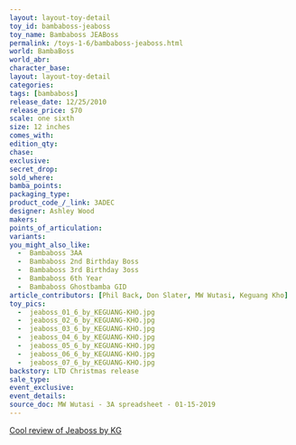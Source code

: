 ```yaml
---
layout: layout-toy-detail 
toy_id: bambaboss-jeaboss
toy_name: Bambaboss JEABoss
permalink: /toys-1-6/bambaboss-jeaboss.html
world: BambaBoss
world_abr: 
character_base: 
layout: layout-toy-detail
categories: 
tags: [bambaboss]
release_date: 12/25/2010
release_price: $70 
scale: one sixth
size: 12 inches
comes_with: 
edition_qty: 
chase: 
exclusive: 
secret_drop: 
sold_where: 
bamba_points: 
packaging_type: 
product_code_/_link: 3ADEC
designer: Ashley Wood
makers: 
points_of_articulation: 
variants: 
you_might_also_like: 
  -  Bambaboss 3AA
  -  Bambaboss 2nd Birthday Boss
  -  Bambaboss 3rd Birthday 3oss
  -  Bambaboss 6th Year
  -  Bambaboss Ghostbamba GID
article_contributors: [Phil Back, Don Slater, MW Wutasi, Keguang Kho]
toy_pics: 
  -  jeaboss_01_6_by_KEGUANG-KHO.jpg
  -  jeaboss_02_6_by_KEGUANG-KHO.jpg
  -  jeaboss_03_6_by_KEGUANG-KHO.jpg
  -  jeaboss_04_6_by_KEGUANG-KHO.jpg
  -  jeaboss_05_6_by_KEGUANG-KHO.jpg
  -  jeaboss_06_6_by_KEGUANG-KHO.jpg
  -  jeaboss_07_6_by_KEGUANG-KHO.jpg
backstory: LTD Christmas release
sale_type: 
event_exclusive: 
event_details: 
source_doc: MW Wutasi - 3A spreadsheet - 01-15-2019
---
```

<a href="http://luvlifetoys.blogspot.com/2012/02/threea-16-jea-boss.html" target="_blank">Cool review of Jeaboss by KG</a>